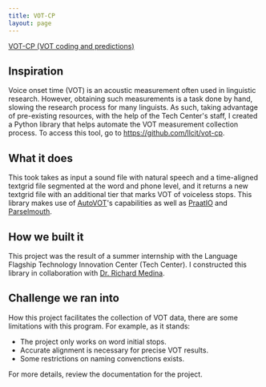```yaml
---
title: VOT-CP
layout: page
---
```


[VOT-CP (VOT coding and predictions)](https://github.com/llcit/vot-cp)

## Inspiration

Voice onset time (VOT) is an acoustic measurement often used in linguistic research. However, obtaining such measurements is a task done by hand, slowing the research process for many linguists. As such, taking advantage of pre-existing resources, with the help of the Tech Center's staff, I created a Python library that helps automate the VOT measurement collection process. To access this tool, go to https://github.com/llcit/vot-cp.

## What it does

This took takes as input a sound file with natural speech and a time-aligned textgrid file segmented at the word and phone level, and it returns a new textgrid file with an additional tier that marks VOT of voiceless stops. This library makes use of [AutoVOT](https://github.com/mlml/autovot)'s capabilities as well as [PraatIO](https://github.com/timmahrt/praatIO) and [Parselmouth](https://parselmouth.readthedocs.io/en/stable/).

## How we built it

This project was the result of a summer internship with the Language Flagship Technology Innovation Center (Tech Center). I constructed this library in collaboration with [Dr. Richard Medina](https://clt.manoa.hawaii.edu/richard-medina/). 

## Challenge we ran into

How this project facilitates the collection of VOT data, there are some limitations with this program. For example, as it stands:
- The project only works on word initial stops.
- Accurate alignment is necessary for precise VOT results.
- Some restrictions on naming convenctions exists.

For more details, review the documentation for the project.

